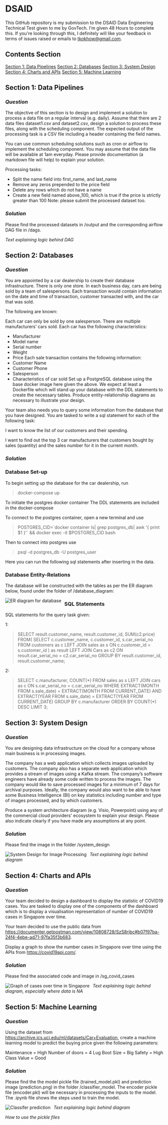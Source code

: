 # DSAID

This GitHub repository is my submission to the DSAID Data Engineering Technical Test given to me by GovTech. I'm given 48 Hours to complete this. If you're looking through this, I definitely will like your feedback in terms of issues raised or emails to tkokhow@gmail.com.

## Contents Section
[Section 1: Data Pipelines](https://github.com/leontkh/DSAID#section-1-data-pipelines)
[Section 2: Databases](https://github.com/leontkh/DSAID#section-2-databases)
[Section 3: System Design](https://github.com/leontkh/DSAID#section-3-system-design)
[Section 4: Charts and APIs](https://github.com/leontkh/DSAID#section-4-charts-and-apis)
[Section 5: Machine Learning](https://github.com/leontkh/DSAID#section-5-machine-learning)

## Section 1: Data Pipelines
### _Question_

The objective of this section is to design and implement a solution to process a data file on a regular interval (e.g. daily). Assume that there are 2 data files dataset1.csv and dataset2.csv, design a solution to process these files, along with the scheduling component. The expected output of the processing task is a CSV file including a header containing the field names.

You can use common scheduling solutions such as cron or airflow to implement the scheduling component. You may assume that the data file will be available at 1am everyday. Please provide documentation (a markdown file will help) to explain your solution.

Processing tasks:

* Split the name field into first_name, and last_name
* Remove any zeros prepended to the price field
* Delete any rows which do not have a name
* Create a new field named above_100, which is true if the price is strictly greater than 100
Note: please submit the processed dataset too.

### _Solution_
Please find the processed datasets in /output and the corresponding airflow DAG file in /dags.

*Text explaining logic behind DAG*

## Section 2: Databases
### _Question_

You are appointed by a car dealership to create their database infrastructure. There is only one store. In each business day, cars are being sold by a team of salespersons. Each transaction would contain information on the date and time of transaction, customer transacted with, and the car that was sold.

The following are known:

Each car can only be sold by one salesperson.
There are multiple manufacturers’ cars sold.
Each car has the following characteristics:
* Manufacturer
* Model name
* Serial number
* Weight
* Price
Each sale transaction contains the following information:
* Customer Name
* Customer Phone
* Salesperson
* Characteristics of car sold
Set up a PostgreSQL database using the base docker image here given the above. We expect at least a Dockerfile which will stand up your database with the DDL statements to create the necessary tables. Produce entity-relationship diagrams as necessary to illustrate your design.

Your team also needs you to query some information from the database that you have designed. You are tasked to write a sql statement for each of the following task:

I want to know the list of our customers and their spending.

I want to find out the top 3 car manufacturers that customers bought by sales (quantity) and the sales number for it in the current month.

### _Solution_
### Database Set-up

To begin setting up the database for the car dealership, run 
> docker-compose up

To initiate the postgres docker container
The DDL statements are included in the docker-compose

To connect to the postgres container, open a new terminal and use
> POSTGRES_CID=\`docker container ls| grep postgres_db| awk '{ print $1 }'\` && docker exec -it $POSTGRES_CID bash

Then to connect into postgres use
> psql -d postgres_db -U postgres_user

Here you can run the following sql statements after inserting in the data.

### Database Entity-Relations

The database will be constructed with the tables as per the ER diagram below, found under the folder of /database_diagram:

<img src="database_diagram/ER_diagram.png"
     alt="ER diagram for database"
     style="float: left; margin-right: 10px;" />

### SQL Statements
SQL statements for the query task given:

1:
>SELECT 
     result.customer_name, result.customer_id, SUM(c2.price)
FROM(
     SELECT 
          c.customer_name, c.customer_id,  s.car_serial_no 
     FROM 
          customers as c 
     LEFT JOIN 
          sales as s 
     ON 
          c.customer_id = s.customer_id
     ) as result 
LEFT JOIN 
     Cars as c2 
ON 
     result.car_serial_no = c2.car_serial_no
GROUP BY 
     result.customer_id, result.customer_name;

2:
>SELECT 
     c.manufacturer, COUNT(\*) 
FROM 
     sales as s 
LEFT JOIN 
     cars as c 
ON 
     s.car_serial_no = c.car_serial_no 
WHERE 
     EXTRACT(MONTH FROM s.sale_date) = EXTRACT(MONTH FROM CURRENT_DATE) AND EXTRACT(YEAR FROM s.sale_date) = EXTRACT(YEAR FROM CURRENT_DATE) 
GROUP BY 
     c.manufacturer 
ORDER BY 
     COUNT(\*) 
DESC LIMIT 3;

## Section 3: System Design
### _Question_

You are designing data infrastructure on the cloud for a company whose main business is in processing images.

The company has a web application which collects images uploaded by customers. The company also has a separate web application which provides a stream of images using a Kafka stream. The company’s software engineers have already some code written to process the images. The company would like to save processed images for a minimum of 7 days for archival purposes. Ideally, the company would also want to be able to have some Business Intelligence (BI) on key statistics including number and type of images processed, and by which customers.

Produce a system architecture diagram (e.g. Visio, Powerpoint) using any of the commercial cloud providers' ecosystem to explain your design. Please also indicate clearly if you have made any assumptions at any point.

### _Solution_

Please find the image in the folder /system_design

<img src="system_design/system_design.png"
     alt="System Design for Image Processing"
     style="float: left; margin-right: 10px;" />

*Text explaining logic behind diagram*

## Section 4: Charts and APIs
### _Question_

Your team decided to design a dashboard to display the statistic of COVID19 cases. You are tasked to display one of the components of the dashboard which is to display a visualisation representation of number of COVID19 cases in Singapore over time.

Your team decided to use the public data from https://documenter.getpostman.com/view/10808728/SzS8rjbc#b07f97ba-24f4-4ebe-ad71-97fa35f3b683.

Display a graph to show the number cases in Singapore over time using the APIs from https://covid19api.com/.

### _Solution_

Please find the associated code and image in /sg_covid_cases

<img src="sg_covid_cases/sg_covid_cases.png"
     alt="Graph of cases over time in Singapore"
     style="float: left; margin-right: 10px;" />

*Text explaining logic behind diagram, especially where data is NA*

## Section 5: Machine Learning
### _Question_

Using the dataset from https://archive.ics.uci.edu/ml/datasets/Car+Evaluation, create a machine learning model to predict the buying price given the following parameters:

Maintenance = High Number of doors = 4 Lug Boot Size = Big Safety = High Class Value = Good

### _Solution_

Please find the the model pickle file (trained_model.pkl) and prediction image (prediction.png) in the folder /classifier_model. The encoder pickle file (encoder.pkl) will be necessary in processing the inputs to the model. The .ipynb file shows the steps used to train the model.

<img src="classifier_model/prediction.png"
     alt="Classifer prediction"
     style="float: left; margin-right: 10px;" />

*Text explaining logic behind diagram*

*How to use the pickle files*